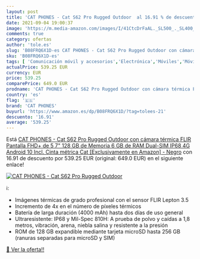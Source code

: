 ```yaml
---
layout: post
title: 'CAT PHONES - Cat S62 Pro Rugged Outdoor  al 16.91 % de descuento'
date: 2021-09-04 19:00:37
image: 'https://m.media-amazon.com/images/I/41CtcDrFaAL._SL500_._SL400_.jpg'
comments: true
category: ofertas
author: 'tole.es'
slug: 'B08FRQ6X1D-es CAT PHONES - Cat S62 Pro Rugged Outdoor con cámara térmica...'
sku: 'B08FRQ6X1D-es'
tags: [ 'Comunicación móvil y accesorios','Electrónica','Móviles','Móviles y smartphones libres','android','cat phones', ]
actualPrice: 539.25 EUR
currency: EUR
price: 539.25
comparePrice: 649.0 EUR
prodname: 'CAT PHONES - Cat S62 Pro Rugged Outdoor con cámara térmica FLIR  Pantalla FHD+ de 5 7"  128 GB de Memoria  6 GB de RAM  Dual-SIM  IP68  4G  Android 10  Incl. Cinta métrica Cat [Exclusivamente en Amazon] - Negro'
country: 'es'
flag: '🇪🇸'
brand: 'CAT PHONES'
buyurl: 'https://www.amazon.es/dp/B08FRQ6X1D/?tag=tolees-21'
descuento: '16.91'
average: '539.25'
---
```


Está [CAT PHONES - Cat S62 Pro Rugged Outdoor con cámara térmica FLIR  Pantalla FHD+ de 5 7"  128 GB de Memoria  6 GB de RAM  Dual-SIM  IP68  4G  Android 10  Incl. Cinta métrica Cat [Exclusivamente en Amazon] - Negro](https://www.amazon.es/dp/B08FRQ6X1D/?tag=tolees-21) con 16.91 de descuento por 539.25 EUR (original: 649.0 EUR) en el siguiente enlace!

[![CAT PHONES - Cat S62 Pro Rugged Outdoor ](https://m.media-amazon.com/images/I/41CtcDrFaAL._SL500_._SL400_.jpg)](https://www.amazon.es/dp/B08FRQ6X1D/?tag=tolees-21)

ℹ️:

- Imágenes térmicas de grado profesional con el sensor FLIR Lepton 3.5
- Incremento de 4x en el número de píxeles térmicos
- Batería de larga duración (4000 mAh) hasta dos días de uso general
- Ultraresistente: IP68 y Mil-Spec 810H: A prueba de polvo y caídas a 1,8 metros, vibración, arena, niebla salina y resistente a la presión
- ROM de 128 GB expandible mediante tarjeta microSD hasta 256 GB (ranuras separadas para microSD y SIM)

[🛒 Ver la oferta!!](https://www.amazon.es/dp/B08FRQ6X1D/?tag=tolees-21)

